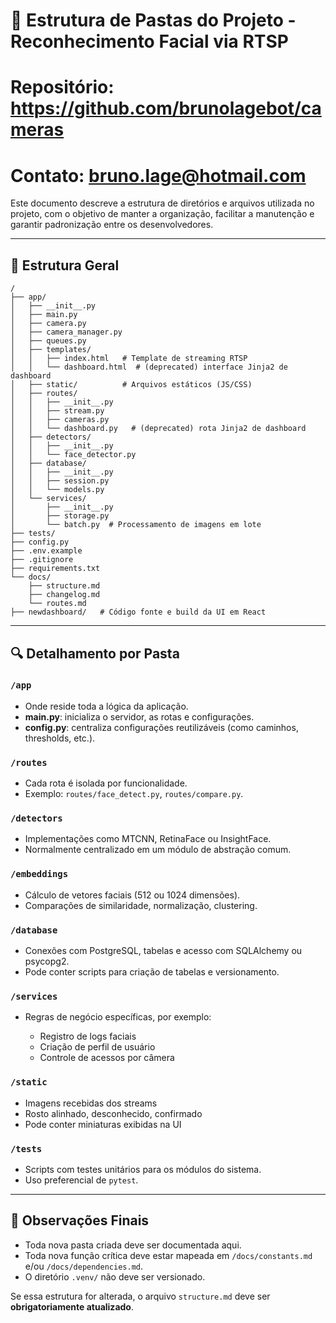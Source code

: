# 📁 Estrutura de Pastas do Projeto - Reconhecimento Facial via RTSP

# Repositório: https://github.com/brunolagebot/cameras
# Contato: bruno.lage@hotmail.com

Este documento descreve a estrutura de diretórios e arquivos utilizada no projeto, com o objetivo de manter a organização, facilitar a manutenção e garantir padronização entre os desenvolvedores.

---

## 🌲 Estrutura Geral

```
/
├── app/
│   ├── __init__.py
│   ├── main.py
│   ├── camera.py
│   ├── camera_manager.py
│   ├── queues.py
│   ├── templates/
│   │   ├── index.html   # Template de streaming RTSP
│   │   └── dashboard.html  # (deprecated) interface Jinja2 de dashboard
│   ├── static/          # Arquivos estáticos (JS/CSS)
│   ├── routes/
│   │   ├── __init__.py
│   │   ├── stream.py
│   │   ├── cameras.py
│   │   └── dashboard.py   # (deprecated) rota Jinja2 de dashboard
│   ├── detectors/
│   │   ├── __init__.py
│   │   └── face_detector.py
│   ├── database/
│   │   ├── __init__.py
│   │   ├── session.py
│   │   └── models.py
│   └── services/
│       ├── __init__.py
│       ├── storage.py
│       └── batch.py  # Processamento de imagens em lote
├── tests/
├── config.py
├── .env.example
├── .gitignore
├── requirements.txt
└── docs/
    ├── structure.md
    ├── changelog.md
    └── routes.md
├── newdashboard/   # Código fonte e build da UI em React
```

---

## 🔍 Detalhamento por Pasta

### `/app`

* Onde reside toda a lógica da aplicação.
* **main.py**: inicializa o servidor, as rotas e configurações.
* **config.py**: centraliza configurações reutilizáveis (como caminhos, thresholds, etc.).

### `/routes`

* Cada rota é isolada por funcionalidade.
* Exemplo: `routes/face_detect.py`, `routes/compare.py`.

### `/detectors`

* Implementações como MTCNN, RetinaFace ou InsightFace.
* Normalmente centralizado em um módulo de abstração comum.

### `/embeddings`

* Cálculo de vetores faciais (512 ou 1024 dimensões).
* Comparações de similaridade, normalização, clustering.

### `/database`

* Conexões com PostgreSQL, tabelas e acesso com SQLAlchemy ou psycopg2.
* Pode conter scripts para criação de tabelas e versionamento.

### `/services`

* Regras de negócio específicas, por exemplo:

  * Registro de logs faciais
  * Criação de perfil de usuário
  * Controle de acessos por câmera

### `/static`

* Imagens recebidas dos streams
* Rosto alinhado, desconhecido, confirmado
* Pode conter miniaturas exibidas na UI

### `/tests`

* Scripts com testes unitários para os módulos do sistema.
* Uso preferencial de `pytest`.

---

## 📌 Observações Finais

* Toda nova pasta criada deve ser documentada aqui.
* Toda nova função crítica deve estar mapeada em `/docs/constants.md` e/ou `/docs/dependencies.md`.
* O diretório `.venv/` não deve ser versionado.

Se essa estrutura for alterada, o arquivo `structure.md` deve ser **obrigatoriamente atualizado**.
